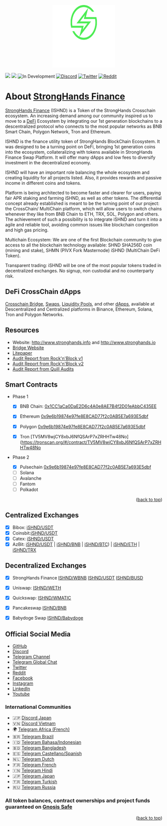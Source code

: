 <div id="top"></div>
<p align="center">
  <img width="200" height="200" src="https://github.com/stronghandsblockchain/Logos/blob/main/ISHND/svg/STRONGHANDS%20-%201.svg">

 ![](https://img.shields.io/badge/Token-Crosschain-informational?style=for-the-badge&logo=F0B90B)
 ![](https://img.shields.io/github/languages/top/stronghandsblockchain/ISHND-NewSource?style=for-the-badge)
 ![In Development](http://img.shields.io/static/v1?label=STATUS&message=IN%20DEVELOPMENT&color=GREEN&style=for-the-badge)
 [![Discord](https://img.shields.io/discord/396700779618107394?style=for-the-badge)](https://discord.gg/WrA8TNXaa5)
 [![Twitter](https://img.shields.io/twitter/follow/shndofficial?style=for-the-badge)](https://twitter.com/shndofficial)
 [![Reddit](https://img.shields.io/reddit/subreddit-subscribers/stronghandsblockchain?style=for-the-badge)](https://www.reddit.com/r/stronghandsblockchain/)



# About [StrongHands Finance](https://coinmarketcap.com/currencies/stronghands-finance/markets/) 
  
[StrongHands Finance](https://coinmarketcap.com/currencies/stronghands-finance/markets/) (ISHND) is a Token of the StrongHands Crosschain ecosystem. An increasing demand among our community inspired us to move to a [DeFi](https://academy.binance.com/en/glossary/defi) Ecosystem by integrating our 1st generation blockchains to a descentralized protocol who connects to the most popular networks as BNB Smart Chain, Polygon Network, Tron and Ethereum.

ISHND is the finance utility token of StrongHands BlockChain Ecosystem. It was designed to be a turning point on DeFi, bringing 1st generation coins into the ecosystem, collateralizing with tokens available in StrongHands Finance Swap Platform. It will offer many dApps and low fees to diversify investment in the decentralized economy.

ISHND will have an important role balancing the whole ecosystem and creating liquidity for all projects listed. Also, it provides rewards and passive income in different coins and tokens.

Platform is being architected to become faster and clearer for users, paying fair APR staking and farming iSHND, as well as other tokens. The differential concept already established is meant to be the turning point of our project: the CrossChain/ MultiChain platform, which will allow users to switch chains whenever they like from BNB Chain to ETH, TRX, SOL, Polygon and others. The achievement of such a possibility is to integrate iSHND and turn it into a agile and reliable tool, avoiding common issues like blockchain congestion and high gas pricing.

Multichain Ecosystem: We are one of the first Blockchain community to give access to all the blockchain technology available: SHND SHA256D coin (mining and stake), SHMN (PIVX Fork Masternode) iSHND (MultiChain DeFi Token).

Transparent trading: iSHND will be one of the most popular tokens traded in decentralized exchanges. No signup, non custodial and no counterparty risk.

## DeFi CrossChain dApps

[Crosschain Bridge](https://pontem.network/posts/understanding-cross-chain-bridges), [Swaps](https://academy.binance.com/en/articles/atomic-swaps-explained), [Liquidity Pools](https://www.gemini.com/cryptopedia/what-is-a-liquidity-pool-crypto-market-liquidity), and other [dApps](https://cointelegraph.com/defi-101/what-are-dapps-everything-there-is-to-know-about-decentralized-applications), available at Descentralized and Centralized platforms in Binance, Ethereum, Solana, Tron and Polygon Networks.

  ## Resources

  * Website: http://www.stronghands.info and http://www.stronghands.io
  * [Bridge Website](https://bridge.stronghands.io/)
  * [Litepaper](https://github.com/stronghandsblockchain/iSHND-NewSource/blob/main/Litepaper.pdf)
  * [Audit Report from Rock'n'Block v1](https://github.com/Rock-n-Block/AUDIT/blob/main/ISHND)
  * [Audit Report from Rock'n'Block v2](https://github.com/stronghandsblockchain/iSHND-NewSource/blob/main/iSHND_Audit_Report.pdf)
  * [Audit Report from Quill Audits](https://github.com/stronghandsblockchain/iSHND-NewSource/blob/main/Stronghands%20Smart%20Contract%20Audit%20Report%20-%20QuillAudits.pdf)
  
  
## Smart Contracts
  
* Phase 1
  
    - [x] BNB Chain:  [0x1CC1aCa0DaE2D6c4A0e8AE7B4f2D01eAbbC435EE](https://bscscan.com/token/0x1CC1aCa0DaE2D6c4A0e8AE7B4f2D01eAbbC435EE)
    - [x] Ethereum [0x9e6b19874e97fe8E8CAD77f2c0AB5E7a693E5dbf](https://etherscan.io/token/0x9e6b19874e97fe8E8CAD77f2c0AB5E7a693E5dbf)
    - [x] Polygon [0x9e6b19874e97fe8E8CAD77f2c0AB5E7a693E5dbf](https://polygonscan.com/token/0x9e6b19874e97fe8E8CAD77f2c0AB5E7a693E5dbf)
    - [x] Tron [TV5MV8wjCY8xbJ6NfQSArP7xZRHHTw48No](https://tronscan.org/#/contract/TV5MV8wjCY8xbJ6NfQSArP7xZRHHTw48No
  
  
  
 * Phase 2
  
    - [x] Pulsechain [0x9e6b19874e97fe8E8CAD77f2c0AB5E7a693E5dbf](https://scan.pulsechain.com/token/0x9e6b19874e97fe8E8CAD77f2c0AB5E7a693E5dbf)
    - [ ] Solana
    - [ ] Avalanche
    - [ ] Fantom
    - [ ] Polkadot
  
<p align="right">(<a href="#top">back to top</a>)</p>  
  
## Centralized Exchanges
  
  - [x] Bibox: [iSHND/USDT](https://www.bibox.com/zh/exchange/basic/ISHND_USDT)
  - [x] Coinsbit:[iSHND/USDT](https://coinsbit.io/pt/trade/iSHND_USDT)
  - [x] Catex: [iSHND/USDT](https://www.catex.io/trading/ISHND/USDT) 
  - [x] AzBit: [iSHND/USDT](https://azbit.com/exchange/ISHND_USDT) | [iSHND/BNB](https://azbit.com/exchange/ISHND_BNB) | [iSHND/BTC](https://azbit.com/exchange/ISHND_BTC)) | [iSHND/ETH](https://azbit.com/exchange/ISHND_ETH) | [iSHND/TRX](https://azbit.com/exchange/ISHND_TRX)

## Decentralized Exchanges

  - [x] StrongHands Finance [ISHND/WBNB](https://dex.stronghands.io/swap?inputCurrency=ETH&outputCurrency=0x1CC1aCa0DaE2D6c4A0e8AE7B4f2D01eAbbC435EE) [ISHND/USDT](https://dex.stronghands.io/swap?inputCurrency=0x55d398326f99059fF775485246999027B3197955&outputCurrency=0x1CC1aCa0DaE2D6c4A0e8AE7B4f2D01eAbbC435EE) [ISHND/BUSD](https://dex.stronghands.io/swap?inputCurrency=0xe9e7CEA3DedcA5984780Bafc599bD69ADd087D56&outputCurrency=0x1CC1aCa0DaE2D6c4A0e8AE7B4f2D01eAbbC435EE)
  - [x] Uniswap: [ISHND/WETH](https://www.dextools.io/app/ether/pair-explorer/0xc6fbd718d5378a809d3bedef4449bdee553941ef)
  - [x] Quickswap: [ISHND/WMATIC](https://info.quickswap.exchange/#/pair/0x9845d6bd5602c301c8d0be3f0a258c7331e65681)
  - [x] Pancakeswap [ISHND/BNB](https://pancakeswap.finance/swap?outputCurrency=0x1cc1aca0dae2d6c4a0e8ae7b4f2d01eabbc435ee)
  - [x] Babydoge Swap [ISHND/Babydoge](https://babydogeswap.com/swap?outputCurrency=0x1cc1aca0dae2d6c4a0e8ae7b4f2d01eabbc435ee)
  
  
## Official Social Media
  
  * [GitHub](https://github.com/stronghandsblockchain)
  * [Discord](https://discord.com/invite/WrA8TNXaa5)
  * [Telegram Channel](https://t.me/stronghandsofficial)
  * [Telegram Global Chat](https://t.me/StrongHands)
  * [Twitter](https://twitter.com/shndofficial)
  * [Reddit](https://www.reddit.com/r/stronghandsblockchain/)
  * [Facebook](https://www.facebook.com/shndchain)
  * [Instagram](https://www.instagram.com/stronghandsblockchain/)
  * [LinkedIn](https://www.linkedin.com/company/stronghands-blockchain/)
  * [Youtube](https://www.youtube.com/channel/UCazb7de4MDBFaWvnoCPvN-Q)
  
  
  ### International Communities
  
  * 🇯🇵 [Discord Japan](https://discord.gg/566pKM6)
  * 🇻🇳 [Discord Vietnam](https://discord.gg/UTBB8CHxbK)
  * 🌍 [Telegram Africa (French)](https://t.me/StrongHandsAfrica)
  * 🇧🇷 [Telegram Brazil](https://t.me/StrongHandsBrasil)
  * 🇮🇩 [Telegram Bahasa/Indonesian](https://t.me/StrongHandsIndonesia)
  * 🇧🇩 [Telegram Bangladesh](https://t.me/StrongHandsBangladesh)
  * 🇪🇸 [Telegram Castellano/Spanish](https://t.me/StrongHandsCastellano)
  * 🇳🇱 [Telegram Dutch](https://t.me/StrongHandsDutch)
  * 🇫🇷 [Telegram French](https://t.me/StrongHandsFrance)
  * 🇮🇳 [Telegram Hindi](https://t.me/StrongHandsHindi)
  * 🇯🇵 [Telegram Japan](https://t.me/StrongHands_Japan)
  * 🇹🇷 [Telegram Turkish](https://t.me/StrongHandsTurkey)
  * 🇷🇺 [Telegram Russia](https://t.me/StrongHandsRussia)


  ### All token balances, contract ownerships and project funds guaranteed on [Gnosis Safe](https://gnosis-safe.io/app/) 
  
  <p align="right">(<a href="#top">back to top</a>)</p>  
  

